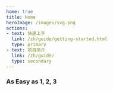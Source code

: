 ```yaml
---
home: true
title: Home
heroImage: /images/svg.png
actions:
- text: 快速上手
  link: /zh/guide/getting-started.html
  type: primary
- text: 项目简介
  link: /zh/guide/
  type: secondary
---
```


### As Easy as 1, 2, 3

